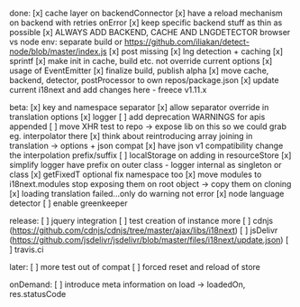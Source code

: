 done:
[x] cache layer on backendConnector
[x] have a reload mechanism on backend with retries onError
[x] keep specific backend stuff as thin as possible
[x] ALWAYS ADD BACKEND, CACHE AND LNGDETECTOR browser vs node env: separate build or https://github.com/iliakan/detect-node/blob/master/index.js
[x] post missing
[x] lng detection + caching
[x] sprintf
[x] make init in cache, build etc. not override current options
[x] usage of EventEmitter
[x] finalize build, publish alpha
[x] move cache, backend, detector, postProcessor to own repos/package.json
[x] update current i18next and add changes here - freece v1.11.x

beta:
[x] key and namespace separator
[x] allow separator override in translation options
[x] logger
[ ] add deprecation WARNINGS for apis appended
[ ] move XHR test to repo -> expose lib on this so we could grab eg. interpolator there
[x] think about reintroducing array joining in translation -> options + json compat
[x] have json v1 compatibility change the interpolation prefix/suffix
[ ] localStorage on adding in resourceStore
[x] simplify logger have prefix on outer class - logger internal as singleton or class
[x] getFixedT optional fix namespace too
[x] move modules to i18next.modules stop exposing them on root object -> copy them on cloning
[x] loading translation failed...only do warning not error
[x] node language detector
[ ] enable greenkeeper

release:
[ ] jquery integration
[ ] test creation of instance more
[ ] cdnjs (https://github.com/cdnjs/cdnjs/tree/master/ajax/libs/i18next)
[ ] jsDelivr (https://github.com/jsdelivr/jsdelivr/blob/master/files/i18next/update.json)
[ ] travis.ci

later:
[ ] more test out of compat
[ ] forced reset and reload of store

onDemand:
[ ] introduce meta information on load -> loadedOn, res.statusCode
